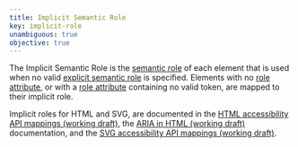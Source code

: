 ```yaml
---
title: Implicit Semantic Role
key: implicit-role
unambiguous: true
objective: true
---
```


The Implicit Semantic Role is the [semantic role](#semantic-role) of each element that is used when no valid [explicit semantic role](#explicit-role) is specified. Elements with no [role attribute](https://html.spec.whatwg.org/#attr-aria-role), or with a [role attribute](https://www.w3.org/TR/role-attribute/) containing no valid token, are mapped to their implicit role.

Implicit roles for HTML and SVG, are documented in the [HTML accessibility API mappings (working draft)](https://www.w3.org/TR/html-aam/), the [ARIA in HTML (working draft)](https://www.w3.org/TR/html-aria/) documentation, and the [SVG accessibility API mappings (working draft)](https://www.w3.org/TR/svg-aam/).
